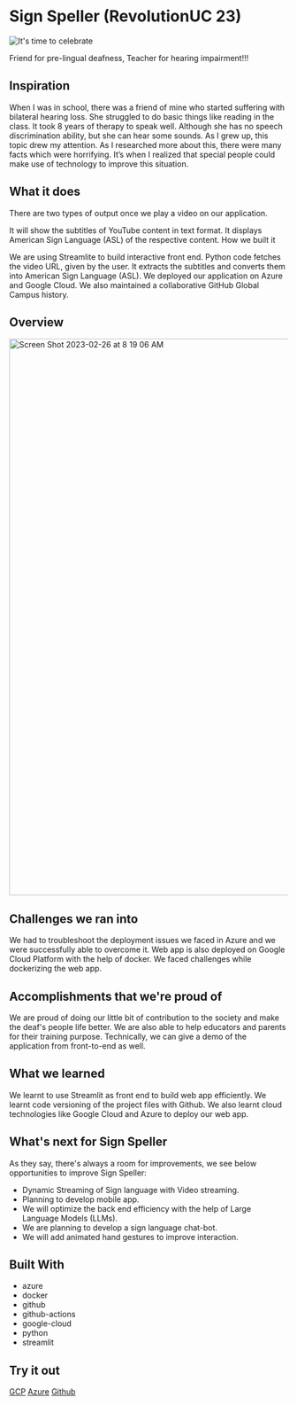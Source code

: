 # Sign Speller (RevolutionUC 23)

![It's time to celebrate](https://user-images.githubusercontent.com/30887274/221422906-1eb58a86-e73f-4ecd-98e8-ca58166f8d45.png)

Friend for pre-lingual deafness, Teacher for hearing impairment!!!

## Inspiration

When I was in school, there was a friend of mine who started suffering with bilateral hearing loss. She struggled to do basic things like reading in the class. It took 8 years of therapy to speak well. Although she has no speech discrimination ability, but she can hear some sounds. As I grew up, this topic drew my attention. As I researched more about this, there were many facts which were horrifying. It’s when I realized that special people could make use of technology to improve this situation.

## What it does

There are two types of output once we play a video on our application.

It will show the subtitles of YouTube content in text format.
It displays American Sign Language (ASL) of the respective content.
How we built it

We are using Streamlite to build interactive front end. Python code fetches the video URL, given by the user. It extracts the subtitles and converts them into American Sign Language (ASL). We deployed our application on Azure and Google Cloud. We also maintained a collaborative GitHub Global Campus history.

## Overview


<img width="1005" alt="Screen Shot 2023-02-26 at 8 19 06 AM" src="https://user-images.githubusercontent.com/30887274/221423006-06c3d054-ad12-48a8-991c-270ad45d10cc.png">



## Challenges we ran into

We had to troubleshoot the deployment issues we faced in Azure and we were successfully able to overcome it. Web app is also deployed on Google Cloud Platform with the help of docker. We faced challenges while dockerizing the web app.

## Accomplishments that we're proud of

We are proud of doing our little bit of contribution to the society and make the deaf's people life better. We are also able to help educators and parents for their training purpose. Technically, we can give a demo of the application from front-to-end as well.

## What we learned

We learnt to use Streamlit as front end to build web app efficiently. We learnt code versioning of the project files with Github. We also learnt cloud technologies like Google Cloud and Azure to deploy our web app.

## What's next for Sign Speller

As they say, there's always a room for improvements, we see below opportunities to improve Sign Speller:
* Dynamic Streaming of Sign language with Video streaming.
* Planning to develop mobile app.
* We will optimize the back end efficiency with the help of Large Language Models (LLMs).
* We are planning to develop a sign language chat-bot.
* We will add animated hand gestures to improve interaction.


## Built With
* azure
* docker
* github
* github-actions
* google-cloud
* python
* streamlit

## Try it out
 [GCP](videotoaslapprun-f2c4xcgofq-ue.a.run.app)
 [Azure](signspeller.azurewebsites.net)
 [Github](https://github.com/sameeerjadhav/RevolutionUC.git)
